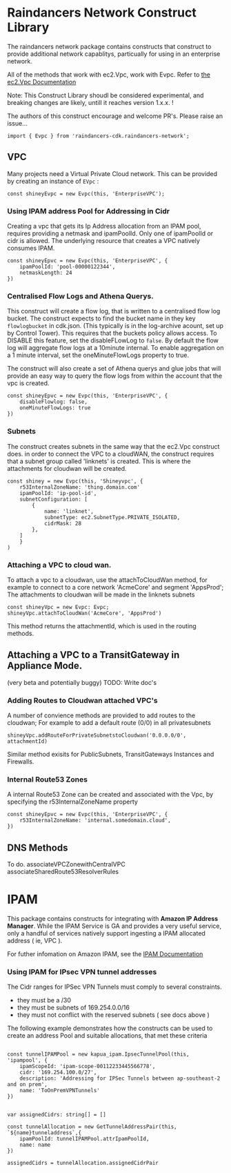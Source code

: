 # Raindancers Network Construct Library

The raindancers network package contains  constructs that construct to provide additional network capablitys, particually for using in an enterprise network. 

All of the methods that work with ec2.Vpc, work with Evpc.   Refer to [the ec2.Vpc Documentation](https://docs.aws.amazon.com/cdk/api/v2/docs/aws-cdk-lib.aws_ec2-readme.html)

Note: This Construct Library shoudl be considered experimental, and breaking changes are likely, untill it reaches version 1.x.x.  !

The authors of this construct encourage and welcome PR's.  Please raise an issue...

```
import { Evpc } from 'raindancers-cdk.raindancers-network';
```

## VPC
Many projects need a Virtual Private Cloud network.  This can be provided by creating an instance of ```EVpc``` :
```
const shineyEvpc = new Evpc(this, 'EnterpriseVPC');
```

### Using IPAM address Pool for Addressing in Cidr

Creating a vpc that gets its Ip Address allocation from an IPAM pool, requires providing a netmask and ipamPoolId.  Only one of ipamPoolId or cidr is allowed.    The underlying resource that creates a VPC natively consumes IPAM.

```
const shineyEpvc = new Evpc(this, 'EnterpriseVPC', {
	ipamPoolId: 'pool-00000122344',
	netmaskLength: 24
})
```


### Centralised Flow Logs and Athena Querys.

This construct will create a flow log, that is written to a centralised flow log bucket. The construct expects to find the bucket name in they key ```flowlogbucket``` in cdk.json. (This typically is in the log-archive acount, set up by Control Tower). This requires that the buckets policy allows access. To DISABLE this feature, set the disableFLowLog to ```false```.  By default the flow log will aggregate flow logs at a 10minute internal.  To enable aggregation on a 1 minute interval, set the oneMinuteFlowLogs property to true.   

The construct will also create a set of Athena querys and glue jobs that will provide an easy way to query the flow logs from within the account that the vpc is created. 

```
const shineyEpvc = new Evpc(this, 'EnterpriseVPC', {
	disableFlowlog: false,
	oneMinuteFlowLogs: true
})
```


### Subnets
The construct creates subnets in the same way that the ec2.Vpc construct does.   in order to connect the VPC to a cloudWAN, the construct requires that a subnet group called 'linknets' is created.  This is where the attachments for cloudwan will be created.  

```
const shiney = new Evpc(this, 'Shineyvpc', {
	r53InternalZoneName: 'thing.domain.com'
	ipamPoolId: 'ip-pool-id', 
	subnetConfiguration: [
		{
			name: 'linknet',
			subnetType: ec2.SubnetType.PRIVATE_ISOLATED,
			cidrMask: 28
		},
	]
	}
)
```

### Attaching a VPC to cloud wan.

To attach a vpc to a cloudwan, use the attachToCloudWan method, for example to connect to a core network 'AcmeCore' and segment 'AppsProd';  The attachments to cloudwan will be made in the linknets subnets

```
const shineyVpc = new Evpc: Evpc;
shineyVpc.attachToCloudWan('AcmeCore', 'AppsProd')
```
This method returns the attachmentId, which is used in the routing methods.

## Attaching a VPC to a TransitGateway in Appliance Mode.
(very beta and potentially buggy)
TODO: Write doc's


### Adding Routes to Cloudwan attached VPC's

A number of convience methods are provided to add routes to the cloudwan; For example to add a default route (0/0) in all privatesubnets

```
shineyVpc.addRouteForPrivateSubnetstoCloudwan('0.0.0.0/0', attachmentId)
```

Similar method exisits for PublicSubnets, TransitGateways Instances and Firewalls. 


### Internal Route53 Zones

A internal Route53 Zone can be created and associated with the Vpc, by specifying the r53InternalZoneName property
```
const shineyEpvc = new Evpc(this, 'EnterpriseVPC', {
	r53InternalZoneName: 'internal.somedomain.cloud',
})
```

## DNS Methods
To do.
associateVPCZonewithCentralVPC
associateSharedRoute53ResolverRules



# IPAM  

This package contains constructs for integrating with **Amazon IP Address Manager**.  While the IPAM Service is GA and provides a very useful service, only a handful of services natively support ingesting a IPAM allocated address ( ie, VPC ). 

For futher infomation on Amazon IPAM, see the [IPAM Documentation](https://docs.aws.amazon.com/vpc/latest/ipam/getting-started-ipam.html)



### Using IPAM for IPsec VPN tunnel addresses ###

The Cidr ranges for IPSec VPN Tunnels must comply to several constraints.  
- they must be a /30
- they must be subnets of 169.254.0.0/16 
- they must not conflict with the reserved subnets ( see docs above )

The following example demonstrates how the constructs can be used to create an address Pool and suitable allocations, that met these criteria

```

const tunnelIPAMPool = new kapua_ipam.IpsecTunnelPool(this, 'ipampool', {
	ipamScopeId: 'ipam-scope-00112233445566778',
	cidr: '169.254.100.0/27',
	description: 'Addressing for IPSec Tunnels between ap-southeast-2 and on prem',
	name: 'ToOnPremVPNTunnels'
})


var assignedCidrs: string[] = []

const tunnelAllocation = new GetTunnelAddressPair(this, `${name}tunneladdress`,{
	ipamPoolId: tunnelIPAMPool.attrIpamPoolId,
	name: name
})

assignedCidrs = tunnelAllocation.assignedCidrPair

```